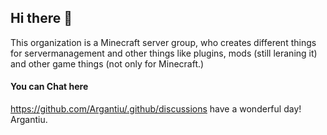 ## Hi there 👋
This organization is a Minecraft server group, who creates different things for servermanagement and other things like plugins, mods (still leraning it) and other game things (not only for Minecraft.)

#### You can Chat here
https://github.com/Argantiu/.github/discussions
have a wonderful day! Argantiu.
<!--

**Here are some ideas to get you started:**

🙋‍♀️ A short introduction - what is your organization all about?
🌈 Contribution guidelines - how can the community get involved?
👩‍💻 Useful resources - where can the community find your docs? Is there anything else the community should know?
🍿 Fun facts - what does your team eat for breakfast?
🧙 Remember, you can do mighty things with the power of [Markdown](https://docs.github.com/github/writing-on-github/getting-started-with-writing-and-formatting-on-github/basic-writing-and-formatting-syntax)
-->
